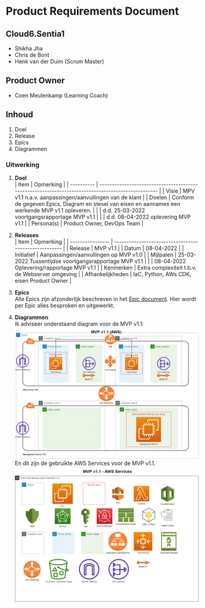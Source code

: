 # Product Requirements Document
## Cloud6.Sentia1
- Shikha Jha
- Chris de Bont
- Henk van der Duim (Scrum Master)

## Product Owner
- Coen Meulenkamp (Learning Coach)

## Inhoud
1. Doel
2. Release
3. Epics
4. Diagrammen

### Uitwerking
1. **Doel**  
   | Item       | Opmerking                                                                                          |
   | ---------- | -------------------------------------------------------------------------------------------------- |
   | Visie      | MPV v1.1 n.a.v. aanpassingen/aanvullingen van de klant                                             |
   | Doelen     | Conform de gegeven Epics, Diagram en stesel van eisen en aannames een werkende MVP v1.1 opleveren. |
   |            | d.d. 25-03-2022 voortgangsrapportage MVP v1.1                                                      |
   |            | d.d. 08-04-2022 oplevering MVP v1.1                                                                |
   | Persona(s) | Product Owner, DevOps Team                                                                         |

2. **Releases**  
   | Item             | Opmerking                                             |
   | ---------------- | ----------------------------------------------------- |
   | Release          | MVP v1.1                                              |
   | Datum            | 08-04-2022                                            |
   | Initiatief       | Aanpassingen/aanvullingen op MVP v1.0                 |
   | Mijlpalen        | 25-03-2022 Tussentijdse voortgangsrapportage MVP v1.1 |
   |                  | 08-04-2022 Oplevering/rapportage MVP v1.1             |
   | Kenmerken        | Extra complexiteit t.b.v. de Webserver omgeving       |
   | Afhankelijkheden | IaC, Python, AWs CDK, eisen Product Owner             |
  
3. **Epics**  
   Alle Epics zijn afzonderlijk beschreven in het [Epic document](../mvpfinal/Epic%20Document%20v1.1.md). Hier wordt per Epic alles besproken en uitgewerkt.  
  
4. **Diagrammen**  
Ik adviseer onderstaand diagram voor de MVP v1.1:
![diagram](../00_includes/MVP%20v1.1%20(AWS).drawio.png)
En dit zijn de gebruikte AWS Services voor de MVP v1.1.  
![aws services](../00_includes/MVP%20v1.1%20AWS%20Services.drawio.png)
